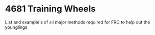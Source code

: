 # 4681 Training Wheels
List and example's of all major methods required for FRC to help out the younglings
